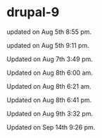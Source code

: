 # drupal-9

updated on Aug 5th 8:55 pm.

updated on Aug 5th 9:11 pm.

Updated on Aug 7th 3:49 pm.

Updated on Aug 8th 6:00 am.

Updated on Aug 8th 6:21 am.

Updated on Aug 8th 6:41 pm.

Updated on Aug 9th 3:32 pm.

Updated on Sep 14th 9:26 pm.
